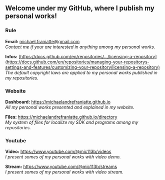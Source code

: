 ﻿  
  
## Welcome under my GitHub, where I publish my personal works!  
  
  
### Rule  
  
**Email:** michael.franiatte@gmail.com  
*Contact me if your are interested in anything among my personal works.*  
  
**Infos:** [https://docs.github.com/en/repositories/.../licensing-a-repository](https://docs.github.com/en/repositories/managing-your-repositorys-settings-and-features/customizing-your-repository/licensing-a-repository)  
*The default copyright laws are applied to my personal works published in my repositories.*  
  
  
### Website  
  
**Dashboard:** https://michaelandrefraniatte.github.io  
*All my personal works presented and explained in my website.*  
  
**Files:** https://michaelandrefraniatte.github.io/directory  
*My system of files for localize my SDK and programs among my repositories.*  
  
  
### Youtube  
  
**Video:** https://www.youtube.com/@mic113b/videos  
*I present somes of my personal works with video demo.*  
  
**Stream:** https://www.youtube.com/@mic113b/streams  
*I present somes of my personal works with video stream.*  
  
  